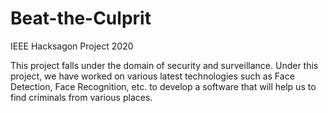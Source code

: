 # Beat-the-Culprit
IEEE Hacksagon Project 2020


This project falls under the domain of security and surveillance. Under this project, we have worked on various latest technologies such as Face Detection, Face Recognition, etc. to develop a software that will help us to find criminals from various places.
